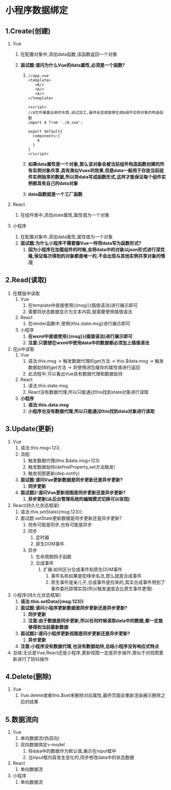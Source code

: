 # 小程序数据绑定

## 1.Create(创建)

1. Vue

   1. 在配置对象中,添加data函数,该函数返回一个对象

   2. **面试题:请问为什么Vue的data属性,必须是一个函数?**

      1. ```vue
         //app.vue
         <template>
         	<A/>
         	<A/>
         	<A/>
         </template>

         <script>
         //A文件暴露出来的东西,经过加工,最终会变成能够生成A组件实例对象的构造函数  
         import A from './A.vue';

         export default{
           components:{
             A
           }
         }
         </script>
         ```

      2. **如果data属性是一个对象,那么该对象会被当前组件构造函数创建的所有实例对象共享,具有类似Vuex的效果,但是data一般用于存放当前组件实例独享的数据,所以将data写成函数形式,这样才能保证每个组件实例都具有自己的data对象**

      3. **data函数就是一个工厂函数**

2. React

   1. 在组件类中,添加state属性,属性值为一个对象

3. 小程序

   1. 在配置对象中,添加data属性,属性值为一个对象
   2. **面试题:为什么小程序不需要像Vue一样将data写为函数形式?**
      1. **因为小程序在加载组件的时候,会将data中的对象以json形式进行深克隆,保证每次得到的对象都是唯一的,不会出现与其他实例共享对象的情况**

## 2.Read(读取)

1. 在模版中读取
   1. Vue
      1. 在template中直接使用{{msg}}(插值语法)进行展示即可
      2. 需要将状态数据显示为文本内容,就需要使用插值语法
   2. React
      1. 在render函数中,使用{this.state.msg}进行展示即可
   3. 小程序
      1. **在wxml中直接使用{{msg}}(插值语法)进行展示即可**
      2. **注意:只要想在wxml中使用data中的数据都必须加上插值语法**
2. 在js中读取
   1. Vue
      1. 语法:this.msg -> 触发数据代理的get方法 -> this.$data.msg -> 触发数据劫持的get方法 -> 将使用闭包缓存的属性值进行返回
      2. 此流程中,可以看出Vue具有数据代理和数据劫持
   2. React
      1. 语法:this.state.msg
      2. React没有数据代理,所以只能通过this找到state对象进行读取
   3. **小程序**
      1. **语法:this.data.msg**
      2. **小程序也没有数据代理,所以只能通过this找到data对象进行读取**

## 3.Update(更新)

1. Vue
   1. 语法:this.msg=123;
   2. 流程:
      1. 触发数据代理(this.$data.msg=123)
      2. 触发数据劫持(defineProperty,set方法触发)
      3. 触发视图更新(dep.notify)
   3. **面试题:请问Vue更新数据是同步更新还是异步更新?**
      1. **同步更新**
   4. **面试题2:请问Vue更新视图是同步更新还是异步更新?**
      1. **异步更新(从后台管理系统的编辑模式切换可以体现)**
2. React(持久化状态框架)
   1. 语法:this.setState({msg:123});
   2. 面试题:setState更新数据是同步更新还是异步更新?
      1. 他有可能是同步,也有可能是异步
      2. 同步
         1. 定时器
         2. 原生DOM事件
      3. 异步
         1. 生命周期钩子函数
         2. 合成事件
            1. 扩展:如何区分合成事件和原生DOM事件
               1. 事件名称如果是驼峰命名法,那么就是合成事件
               2. 原生事件是亲儿子,合成事件是捡来的,其实合成事件用到了事件委托原理实现(所以触发速度会比原生事件更慢)
3. 小程序(持久化状态框架)
   1. **语法:this.setData({msg:123})**
   2. **面试题:请问小程序更新数据是同步更新还是异步更新?**
      1. **同步更新**
      2. **注意:由于数据是同步更新,所以任何时候读取data中的数据,都一定能够得到当前最新数据**
   3. **面试题2:请问小程序更新视图是同步更新还是异步更新?**
      1. **异步更新**
   4. **注意:小程序没有数据代理,也没有数据劫持,总结小程序没有响应式特点**
4. 总结:无论是Vue,React还是小程序,更新视图一定是异步操作,类似于对视图更新进行了防抖操作

## 4.Delete(删除)

1. Vue
   1. Vue.delete或者this.$set来删除对应属性,最终页面会重新渲染展示删除之后的结果

## 5.数据流向

1. Vue
   1. 单向数据流(伪双向)
   2. 双向数据绑定v-model
      1. 将data中的数据作为默认值,展示在input框中
      2. 当input框内容发生变化时,同步修改data中的状态数据
2. React
   1. 单向数据流
3. 小程序
   1. 单向数据流